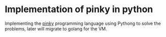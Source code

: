 # Implementation of pinky in python

Implementing the [pinky](https://pinky-lang.org/) programming language using Pythong to solve the problems, later will migrate to golang for the VM.
